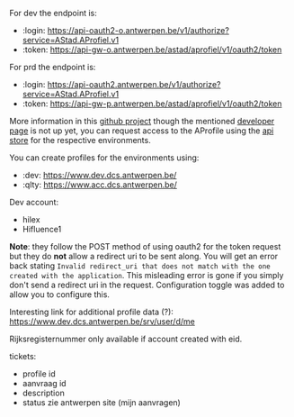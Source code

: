 For dev the endpoint is:

- :login: https://api-oauth2-o.antwerpen.be/v1/authorize?service=AStad.AProfiel.v1
- :token: https://api-gw-o.antwerpen.be/astad/aprofiel/v1/oauth2/token

For prd the endpoint is:

- :login: https://api-oauth2.antwerpen.be/v1/authorize?service=AStad.AProfiel.v1
- :token: https://api-gw-p.antwerpen.be/astad/aprofiel/v1/oauth2/token

More information in this [github project](https://github.com/digipolisantwerp/demo-oauth2-consumer_app_nodejs) though the mentioned [developer page](https://developer.antwerpen.be/) is not up yet, you can request access to the AProfile using the [api store](https://api-store-o.antwerpen.be/#/org/int-hifluence/dash/applications) for the respective environments.

You can create profiles for the environments using:

- :dev: https://www.dev.dcs.antwerpen.be/
- :qlty: https://www.acc.dcs.antwerpen.be/

Dev account:

- hilex
- Hifluence1

**Note**: they follow the POST method of using oauth2 for the token request but they do **not** allow a redirect uri to be sent along. You will get an error back stating ``Invalid redirect_uri that does not match with the one created with the application``. This misleading error is gone if you simply don't send a redirect uri in the request. Configuration toggle was added to allow you to configure this.

Interesting link for additional profile data (?): https://www.dev.dcs.antwerpen.be/srv/user/d/me

Rijksregisternummer only available if account created with eid.

tickets:
- profile id
- aanvraag id
- description
- status
zie antwerpen site (mijn aanvragen)